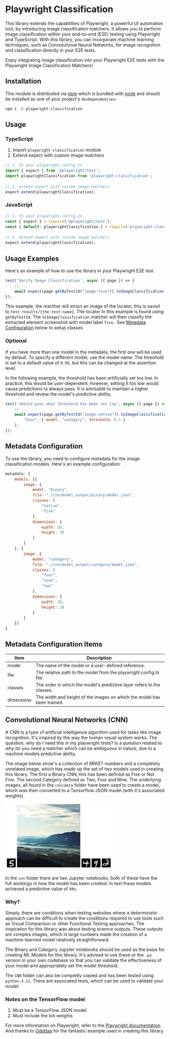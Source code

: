 # Playwright Classification 

This library extends the capabilities of Playwright, a powerful UI automation tool, by introducing image classification matchers. It allows you to perform image classification within your end-to-end (E2E) testing using Playwright and TypeScript. With this library, you can incorporate machine learning techniques, such as Convolutional Neural Networks, for image recognition and classification directly in your E2E tests.

Enjoy integrating image classification into your Playwright E2E tests with the Playwright Image Classification Matchers!

## Installation

This module is distributed via [npm](https://npmjs.com/) which is bundled with [node](https://nodejs.org/) and
should be installed as one of your project's `devDependencies`:

```bash
npm i -D playwright-classification
```

## Usage

### TypeScript
1. Import `playwright-classification` module
2. Extend expect with custom image matchers

```typescript
// 1. In your playwright.config.ts
import { expect } from '@playwright/test';
import playwrightClassification from 'playwright-classification';

// 2. extend expect with custom image matchers
expect.extend(playwrightClassification);
```

### JavaScript

```javascript
// 1. In your playwright.config.js
const { expect } = require('@playwright/test');
const { default: playwrightClassification } = require('playwright-classification');

// 2. extend expect with custom image matchers
expect.extend(playwrightClassification);
```

## Usage Examples

Here's an example of how to use the library in your Playwright E2E test.

```javascript
test('Verify Image Classification', async ({ page }) => {
    // ...
    await expect(page.getByTestId("image-five")).toImageClassification("five");
});
```

This example, the macther will etract an image of the locator, this is saved to `test-results/{the-test-name}`. The locator In this example is found using `getByTestId`. The `toImageClassification` matcher will then classify the extracted element screenshot with model label `five.` See [Metadata Configuration](#metadata-configuration) below to setup classes.

### Optional

If you have more than one model in the metadata, the first one will be used by default. To specify a different model, use the model name. The threshold is set to a default value of `0.95`, but this can be changed at the assertion level.

In the following example, the threshold has been artificially set too low. In practice, this would be user-dependent; however, setting it too low would cause predictions to always pass. It is advisable to maintain a higher threshold and review the model's predictive ability.

```javascript
test('should pass when threshold has been set low', async ({ page }) => {
    // ...
    await expect(page.getByTestId("image-nofive")).toImageClassification(
        "four", { model: "category", threshold: 0.5 }
    );
});
```

## Metadata Configuration

To use the library, you need to configure metadata for the image classification models. Here's an example configuration:

```javascript
metadata: {
    models: [{
        image: {
            model: "binary",
            file: "./cnn/model_output/binary/model.json",
            classes: [
                "nofive",
                "five"
            ],
            dimensions: {
                width: 28,
                height: 28
            }
        }
    }, {
        image: {
            model: "category",
            file: "./cnn/model_output/category/model.json",
            classes: [
                "four",
                "nine",
                "two"
            ],
            dimensions: {
                width: 28,
                height: 28
            }
        }
    }]
}
```

## Metadata Configuration Items

| Item          | Description                                                             |
|-------------- | ----------------------------------------------------------------------- |
| model         | The name of the model or a user-defined reference.                      |
| file          | The relative path to the model from the playwright.config.ts file       |
| classes       | The order in which the model's predictive layer refers to the classes.  |
| dimensions    | The width and height of the images on which the model has been trained. |


## Convolutional Neural Networks (CNN)

A CNN is a type of artificial intelligence algorithm used for tasks like image recognition. It's inspired by the way the human visual system works. The question, why do I need this in my playwright tests? Is a question related to why do you need a matcher which can be ambiguous in nature, due to a machine models predictive ability.

The image below show's a collection of MNIST numbers and a completely unrelated image, which has made up the set of two models used in creating this library. The first a Binary CNN, this has been defined as Five or Not Five. The second Category defined as Two, Four and Nine. The underlying images, all found in the `cnn/data` folder have been used to create a model, which was then converted to a Tensorflow JSON model (with it's associated weights). 

<img
    alt="image-site"
    src="https://raw.githubusercontent.com/serialbandicoot/playwright-classification/main/docs/image-site.png"
  />

In the `cnn` folder there are two Jupyter notebooks, both of these have the full workings in how the model has been created. In test these models achieved a predictive value of `99%`. 

### Why?

Simply, there are conditions when testing websites where a deterministic approach can be difficult to create the conditions required to use tools such as Visual Comparison or other Functional Testing approaches. The inspiration for this library was about testing science outputs. These outputs are complex images, which in large numbers made the creation of a machine-learned model relatively straightforward.

The Binary and Category Jupyter notebooks should be used as the basis for creating ML Models for this library. It's advised to use these or the `.py` version in your own codebase so that you can validate the effectiveness of your model and appropriately set the model threshold.

The `CNN` folder can also be completly copied and has been tested using `python-3.11`. There are associated tests, which can be used to validate your model.

### Notes on the TensorFlow model

1. Must be a TensorFlow JSON model
2. Must include the bin weights

For more information on Playwright, refer to the [Playwright documentation](https://playwright.dev/). And thanks to [Odottaa](https://github.com/elaichenkov/odottaa/) for the fantastic example used in creating this library.
